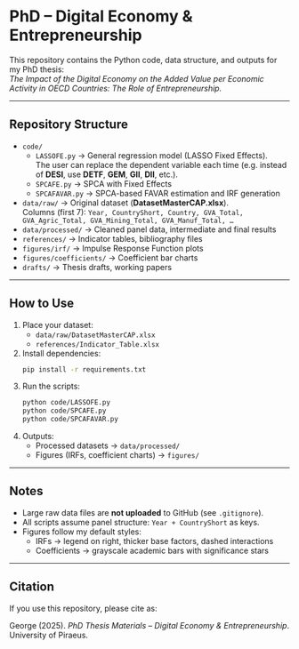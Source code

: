 
# PhD – Digital Economy & Entrepreneurship

This repository contains the Python code, data structure, and outputs for my PhD thesis:  
*The Impact of the Digital Economy on the Added Value per Economic Activity in OECD Countries: The Role of Entrepreneurship.*

---

## Repository Structure
- `code/`
  - `LASSOFE.py` → General regression model (LASSO Fixed Effects).  
    The user can replace the dependent variable each time (e.g. instead of **DESI**, use **DETF**, **GEM**, **GII**, **DII**, etc.).
  - `SPCAFE.py` → SPCA with Fixed Effects
  - `SPCAFAVAR.py` → SPCA-based FAVAR estimation and IRF generation
- `data/raw/` → Original dataset (**DatasetMasterCAP.xlsx**).  
  Columns (first 7): `Year, CountryShort, Country, GVA_Total, GVA_Agric_Total, GVA_Mining_Total, GVA_Manuf_Total, …`
- `data/processed/` → Cleaned panel data, intermediate and final results
- `references/` → Indicator tables, bibliography files
- `figures/irf/` → Impulse Response Function plots
- `figures/coefficients/` → Coefficient bar charts
- `drafts/` → Thesis drafts, working papers

---

## How to Use
1. Place your dataset:
   - `data/raw/DatasetMasterCAP.xlsx`
   - `references/Indicator_Table.xlsx`
2. Install dependencies:
   ```bash
   pip install -r requirements.txt
   ```
3. Run the scripts:
   ```bash
   python code/LASSOFE.py
   python code/SPCAFE.py
   python code/SPCAFAVAR.py
   ```
4. Outputs:
   - Processed datasets → `data/processed/`
   - Figures (IRFs, coefficient charts) → `figures/`

---

## Notes
- Large raw data files are **not uploaded** to GitHub (see `.gitignore`).
- All scripts assume panel structure: `Year + CountryShort` as keys.
- Figures follow my default styles:
  - IRFs → legend on right, thicker base factors, dashed interactions
  - Coefficients → grayscale academic bars with significance stars

---

## Citation
If you use this repository, please cite as:

George (2025). *PhD Thesis Materials – Digital Economy & Entrepreneurship*. University of Piraeus.

